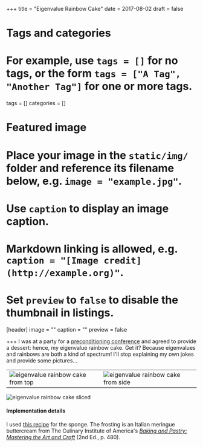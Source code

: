+++
title = "Eigenvalue Rainbow Cake"
date = 2017-08-02
draft = false

# Tags and categories
# For example, use `tags = []` for no tags, or the form `tags = ["A Tag", "Another Tag"]` for one or more tags.
tags = []
categories = []

# Featured image
# Place your image in the `static/img/` folder and reference its filename below, e.g. `image = "example.jpg"`.
# Use `caption` to display an image caption.
#   Markdown linking is allowed, e.g. `caption = "[Image credit](http://example.org)"`.
# Set `preview` to `false` to disable the thumbnail in listings.
[header]
image = ""
caption = ""
preview = false

+++
I was at a party for a [preconditioning conference](http://www.cs.ubc.ca/~greif/precon17/) and agreed to provide a dessert: hence, my eigenvalue rainbow cake. Get it? Because eigenvalues and rainbows are both a kind of spectrum! I'll stop explaining my own jokes and provide some pictures...


|       |       |
| ------|-------|
|![eigenvalue rainbow cake from top](/img/cake/cake_top_web.jpg) | ![eigenvalue rainbow cake from side](/img/cake/cake_side_web.jpg)|

![eigenvalue rainbow cake sliced](/img/cake/cake_slice_web.jpg)

#### Implementation details
I used [this recipe](http://divascancook.com/easy-rainbow-cake-recipe-from-scratch/) for the sponge. The frosting is an Italian meringue buttercream from The Culinary Institute of America's [*Baking and Pastry: Mastering the Art and Craft*](https://www.amazon.ca/dp/B00UGE1U8Q) (2nd Ed., p. 480).